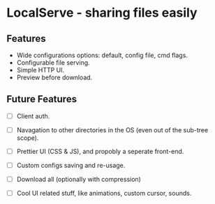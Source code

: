 # LocalServe - sharing files easily

## Features

* Wide configurations options: default, config file, cmd flags.
* Configurable file serving.
* Simple HTTP UI.
* Preview before download.


## Future Features

* [ ] Client auth.
* [ ] Navagation to other directories in the OS (even out of the sub-tree scope).
* [ ] Prettier UI (CSS & JS), and propobly a seperate front-end.
* [ ] Custom configs saving and re-usage.
* [ ] Download all (optionally with compression)
* [ ] Cool UI related stuff, like animations, custom cursor, sounds.

